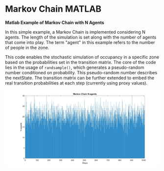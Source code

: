 # Markov Chain MATLAB

**Matlab Example of Markov Chain with N Agents**

In this simple example, a Markov Chain is implemented considering N agents. The length of the simulation is set along with the number of agents that come into play. The term "agent" in this example refers to the number of people in the zone.

This code enables the stochastic simulation of occupancy in a specific zone based on the probabilities set in the transition matrix. The core of the code lies in the usage of `randsample()`, which generates a pseudo-random number conditioned on probability. This pseudo-random number describes the nextState. The transition matrix can be further extended to embed the real transition probabilities at each step (currently using proxy values).


<img src="assets/Markov_N-agents.jpg" width="628"/>
